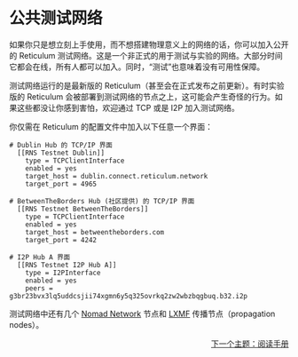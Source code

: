 # 公共测试网络

如果你只是想立刻上手使用，而不想搭建物理意义上的网络的话，你可以加入公开的 Reticulum 测试网络。这是一个非正式的用于测试与实验的网络。大部分时间它都会在线，所有人都可以加入。同时，“测试”也意味着没有可用性保障。

测试网络运行的是最新版的 Reticulum（甚至会在正式发布之前更新）。有时实验版的 Reticulum 会被部署到测试网络的节点之上，这可能会产生奇怪的行为。如果这些都没让你感到害怕，欢迎通过 TCP 或是 I2P 加入测试网络。

你仅需在 Reticulum 的配置文件中加入以下任意一个界面：

```
# Dublin Hub 的 TCP/IP 界面
  [[RNS Testnet Dublin]]
    type = TCPClientInterface
    enabled = yes
    target_host = dublin.connect.reticulum.network
    target_port = 4965

# BetweenTheBorders Hub (社区提供) 的 TCP/IP 界面
  [[RNS Testnet BetweenTheBorders]]
    type = TCPClientInterface
    enabled = yes
    target_host = betweentheborders.com
    target_port = 4242

# I2P Hub A 界面
  [[RNS Testnet I2P Hub A]]
    type = I2PInterface
    enabled = yes
    peers = g3br23bvx3lq5uddcsjii74xgmn6y5q325ovrkq2zw2wbzbqgbuq.b32.i2p
```

测试网络中还有几个 [Nomad Network](https://github.com/markqvist/nomadnet) 节点和 [LXMF](https://github.com/markqvist/lxmf) 传播节点（propagation nodes）。

<p align="right"><a href="docs_zh-cn.html">下一个主题：阅读手册</a></p>
